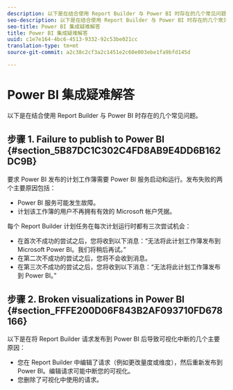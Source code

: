 ```yaml
---
description: 以下是在结合使用 Report Builder 与 Power BI 时存在的几个常见问题。
seo-description: 以下是在结合使用 Report Builder 与 Power BI 时存在的几个常见问题。
seo-title: Power BI 集成疑难解答
title: Power BI 集成疑难解答
uuid: c1e7e164-4bc6-4513-9332-92c53be021cc
translation-type: tm+mt
source-git-commit: a2c38c2cf3a2c1451e2c60e003ebe1fa9bfd145d

---
```



# Power BI 集成疑难解答

以下是在结合使用 Report Builder 与 Power BI 时存在的几个常见问题。

## 步骤 1. Failure to publish to Power BI {#section_5B87DC1C302C4FD8AB9E4DD6B162DC9B}

要求 Power BI 发布的计划工作簿需要 Power BI 服务启动和运行。发布失败的两个主要原因包括：

* Power BI 服务可能发生故障。
* 计划该工作簿的用户不再拥有有效的 Microsoft 帐户凭据。

每个 Report Builder 计划任务在每次计划运行时都有三次尝试机会：

* 在首次不成功的尝试之后，您将收到以下消息：“无法将此计划工作簿发布到 Microsoft Power BI。我们将稍后再试。”
* 在第二次不成功的尝试之后，您将不会收到消息。
* 在第三次不成功的尝试之后，您将收到以下消息：“无法将此计划工作簿发布到 Power BI。”

## 步骤 2. Broken visualizations in Power BI {#section_FFFE200D06F843B2AF093710FD678166}

以下是在将 Report Builder 请求发布到 Power BI 后导致可视化中断的几个主要原因：

* 您在 Report Builder 中编辑了请求（例如更改量度或维度），然后重新发布到 Power BI。编辑请求可能中断您的可视化。
* 您删除了可视化中使用的请求。

